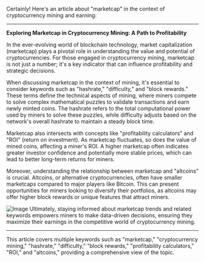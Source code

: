 Certainly! Here's an article about "marketcap" in the context of cryptocurrency mining and earning:

---

**Exploring Marketcap in Cryptocurrency Mining: A Path to Profitability**

In the ever-evolving world of blockchain technology, market capitalization (marketcap) plays a pivotal role in understanding the value and potential of cryptocurrencies. For those engaged in cryptocurrency mining, marketcap is not just a number; it's a key indicator that can influence profitability and strategic decisions.

When discussing marketcap in the context of mining, it's essential to consider keywords such as "hashrate," "difficulty," and "block rewards." These terms define the technical aspects of mining, where miners compete to solve complex mathematical puzzles to validate transactions and earn newly minted coins. The hashrate refers to the total computational power used by miners to solve these puzzles, while difficulty adjusts based on the network's overall hashrate to maintain a steady block time.

Marketcap also intersects with concepts like "profitability calculators" and "ROI" (return on investment). As marketcap fluctuates, so does the value of mined coins, affecting a miner's ROI. A higher marketcap often indicates greater investor confidence and potentially more stable prices, which can lead to better long-term returns for miners.

Moreover, understanding the relationship between marketcap and "altcoins" is crucial. Altcoins, or alternative cryptocurrencies, often have smaller marketcaps compared to major players like Bitcoin. This can present opportunities for miners looking to diversify their portfolios, as altcoins may offer higher block rewards or unique features that attract miners.


![Image](https://github.com/user-attachments/assets/31692037-0104-4703-abd1-696b6a7dd41b)
Ultimately, staying informed about marketcap trends and related keywords empowers miners to make data-driven decisions, ensuring they maximize their earnings in the competitive world of cryptocurrency mining.

--- 

This article covers multiple keywords such as "marketcap," "cryptocurrency mining," "hashrate," "difficulty," "block rewards," "profitability calculators," "ROI," and "altcoins," providing a comprehensive view of the topic.